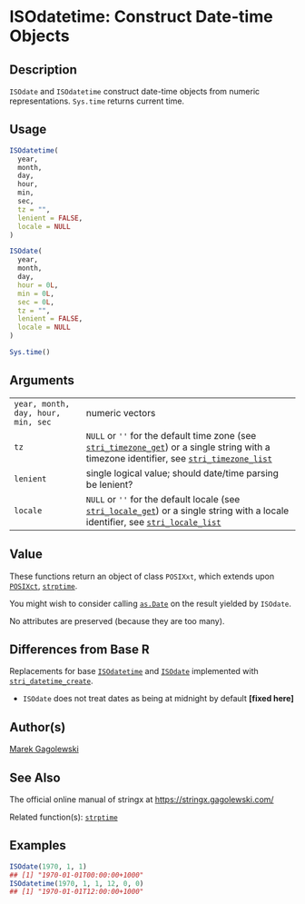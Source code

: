 # ISOdatetime: Construct Date-time Objects

## Description

`ISOdate` and `ISOdatetime` construct date-time objects from numeric representations. `Sys.time` returns current time.

## Usage

``` r
ISOdatetime(
  year,
  month,
  day,
  hour,
  min,
  sec,
  tz = "",
  lenient = FALSE,
  locale = NULL
)

ISOdate(
  year,
  month,
  day,
  hour = 0L,
  min = 0L,
  sec = 0L,
  tz = "",
  lenient = FALSE,
  locale = NULL
)

Sys.time()
```

## Arguments

|                                    |                                                                                                                                                                                                                                                                         |
|------------------------------------|-------------------------------------------------------------------------------------------------------------------------------------------------------------------------------------------------------------------------------------------------------------------------|
| `year, month, day, hour, min, sec` | numeric vectors                                                                                                                                                                                                                                                         |
| `tz`                               | `NULL` or `''` for the default time zone (see [`stri_timezone_get`](https://stringi.gagolewski.com/rapi/stri_timezone_set.html)) or a single string with a timezone identifier, see [`stri_timezone_list`](https://stringi.gagolewski.com/rapi/stri_timezone_list.html) |
| `lenient`                          | single logical value; should date/time parsing be lenient?                                                                                                                                                                                                              |
| `locale`                           | `NULL` or `''` for the default locale (see [`stri_locale_get`](https://stringi.gagolewski.com/rapi/stri_locale_set.html)) or a single string with a locale identifier, see [`stri_locale_list`](https://stringi.gagolewski.com/rapi/stri_locale_list.html)              |

## Value

These functions return an object of class `POSIXxt`, which extends upon [`POSIXct`](https://stat.ethz.ch/R-manual/R-devel/library/base/help/POSIXct.html), [`strptime`](strptime.md).

You might wish to consider calling [`as.Date`](https://stat.ethz.ch/R-manual/R-devel/library/base/html/as.Date.html) on the result yielded by `ISOdate`.

No attributes are preserved (because they are too many).

## Differences from Base R

Replacements for base [`ISOdatetime`](https://stat.ethz.ch/R-manual/R-devel/library/base/help/ISOdatetime.html) and [`ISOdate`](https://stat.ethz.ch/R-manual/R-devel/library/base/help/ISOdate.html) implemented with [`stri_datetime_create`](https://stringi.gagolewski.com/rapi/stri_datetime_create.html).

-   `ISOdate` does not treat dates as being at midnight by default **\[fixed here\]**

## Author(s)

[Marek Gagolewski](https://www.gagolewski.com/)

## See Also

The official online manual of <span class="pkg">stringx</span> at <https://stringx.gagolewski.com/>

Related function(s): [`strptime`](strptime.md)

## Examples




```r
ISOdate(1970, 1, 1)
## [1] "1970-01-01T00:00:00+1000"
ISOdatetime(1970, 1, 1, 12, 0, 0)
## [1] "1970-01-01T12:00:00+1000"
```
